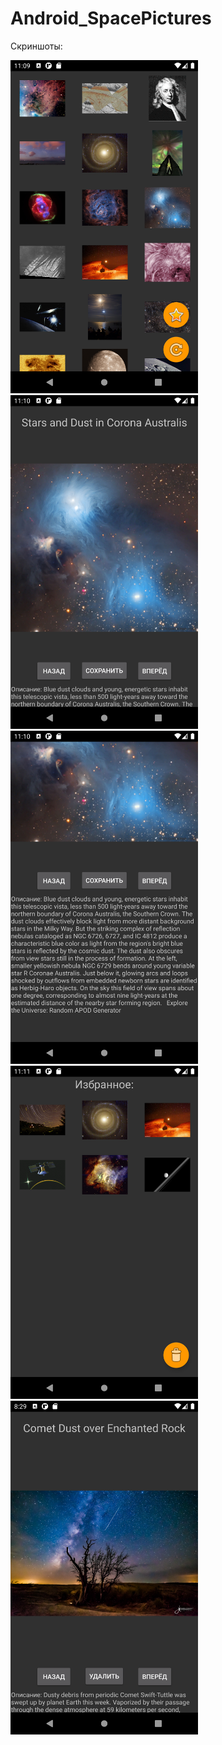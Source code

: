 # Android_SpacePictures

Скриншоты:

<img src="https://github.com/vacation99/Android_SpacePictures/blob/main/app/src/main/res/drawable/screenshot_1.png" width="300" /> <img src="https://github.com/vacation99/Android_SpacePictures/blob/main/app/src/main/res/drawable/screenshot_2.png" width="300" /> <img src="https://github.com/vacation99/Android_SpacePictures/blob/main/app/src/main/res/drawable/screenshot_3.png" width="300" /> <img src="https://github.com/vacation99/Android_SpacePictures/blob/main/app/src/main/res/drawable/screenshot_4.png" width="300" /> <img src="https://github.com/vacation99/Android_SpacePictures/blob/main/app/src/main/res/drawable/screenshot_5.png" width="300" />
